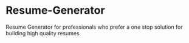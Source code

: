 # Resume-Generator
Resume Generator for professionals who prefer a one stop solution for building high quality resumes
